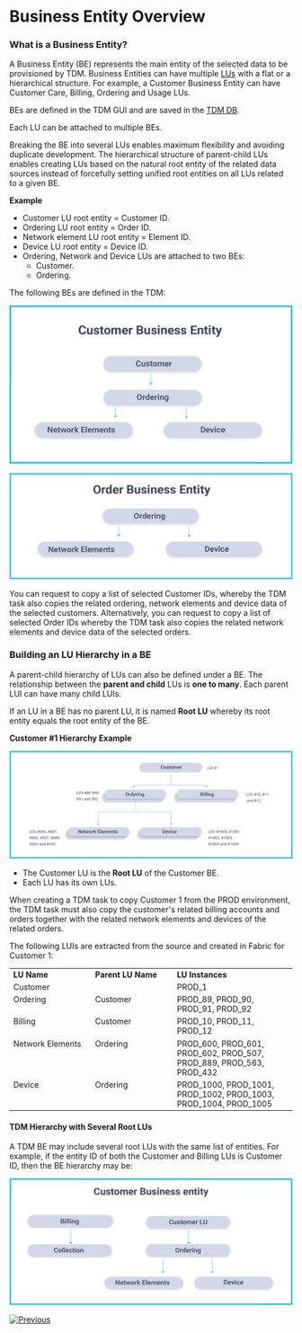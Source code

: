 # Business Entity Overview

### What is a Business Entity? 

A Business Entity (BE) represents the main entity of the selected data to be provisioned by TDM.  Business Entities can have multiple [LUs]((/articles/03_logical_units/01_LU_overview.md)) with a flat or a hierarchical structure. For example, a Customer Business Entity can have Customer Care, Billing, Ordering  and Usage LUs.

BEs are defined in the TDM GUI and are saved in the [TDM DB](https://github.com/k2view-academy/K2View-Academy/blob/Academy_6.4_TDM_BCK/articles/TDM/tdm_architecture/02_tdm_database.md).

Each LU can be attached to multiple BEs. 

Breaking the BE into several LUs enables maximum flexibility and avoiding duplicate development. The hierarchical structure of parent-child LUs enables creating LUs based on the natural root entity of the related data sources instead of forcefully setting unified root entities on all LUs related to a given BE.

**Example**

- Customer LU root entity = Customer ID.
- Ordering LU root entity = Order ID.
- Network element LU root entity = Element ID.
- Device LU root entity = Device ID.
- Ordering, Network and Device LUs are attached to two BEs:
  - Customer. 
  - Ordering.

 The following BEs are defined in the TDM: 

![Customer BE](images/customer_be.png) 



![Customer BE](images/order_be.png)



You can request to copy a list of selected Customer IDs, whereby the TDM task also copies the related ordering, network elements and device data of the selected customers.
Alternatively, you can request to copy a list of selected Order IDs whereby the TDM task also copies the related network elements and device data of the selected orders.

### Building an LU Hierarchy in a BE

A parent-child hierarchy of LUs can also be defined under a BE. The relationship between the **parent and child** LUs is **one to many**. Each parent LUI can have many child LUIs. 

If an LU in a BE has no parent LU, it is named **Root LU** whereby its root entity equals the root entity of the BE. 

**Customer #1 Hierarchy Example**

 ![Customer example](images/customer_data_example.png)
                                

-  The Customer LU is the **Root LU** of the Customer BE.
-  Each LU has its own LUs. 

When creating a TDM task to copy Customer 1 from the PROD environment, the TDM task must also copy the customer's related billing accounts and orders together with the related network elements and devices of the related orders. 

The following LUIs are extracted from the source and created in Fabric for Customer 1:


 <table width="900 pxl">
<tbody>
<tr>
<td valign="top" width="250 pxl">
<strong>LU Name</strong>
</td>
<td valign="top" width="250 pxl">
<strong>Parent LU Name</strong>
</td>
<td valign="top" width="400 pxl">
<strong>LU Instances</strong>
</td>
</tr>
<tr>
<td valign="top" width="250 pxl">
Customer
</td>
<td valign="top" width="250 pxl">
&nbsp;
</td>
<td valign="top" width="400 pxl">
PROD_1
</td>
</tr>
<tr>
<td valign="top" width="250 pxl">
Ordering
</td>
<td valign="top" width="250 pxl">
Customer
</td>
<td valign="top" width="400 pxl">
PROD_89, PROD_90, PROD_91, PROD_92
</td>
</tr>
<tr>
<td valign="top" width="250 pxl">
Billing
</td>
<td valign="top" width="250 pxl">
Customer
</td>
<td valign="top" width="400 pxl">
PROD_10, PROD_11, PROD_12
</td>
</tr>
<tr>
<td valign="top" width="250 pxl">
Network Elements
</td>
<td valign="top" width="250 pxl">
Ordering
</td>
<td valign="top" width="400 pxl">
PROD_600, PROD_601, PROD_602, PROD_507, PROD_889, PROD_563, PROD_432
</td>
</tr>
<tr>
<td valign="top" width="250 pxl">
Device
</td>
<td valign="top" width="250 pxl">Ordering</td>
<td valign="top" width="400 pxl">
PROD_1000, PROD_1001, PROD_1002, PROD_1003, PROD_1004, PROD_1005
</td>
</tr>
</tbody>
</table>



#### TDM Hierarchy with Several Root LUs 

A TDM BE may include several root LUs with the same list of entities. For example, if the entity ID of both the Customer and Billing LUs is Customer ID, then the BE hierarchy may be:

![BE with several roots](images/be_hierarchy_with_several_root_lu.png) 

 

 

 

 

 [![Previous](/articles/images/Previous.png)](02_tdm_glossary.md)
